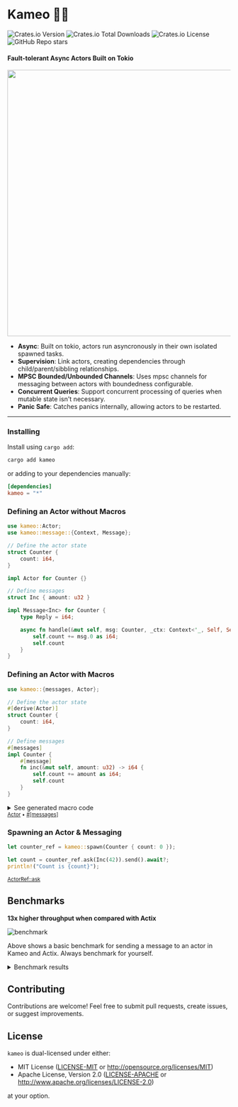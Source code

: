 # Kameo 🧚🏻

![Crates.io Version](https://img.shields.io/crates/v/kameo)
![Crates.io Total Downloads](https://img.shields.io/crates/d/kameo)
![Crates.io License](https://img.shields.io/crates/l/kameo)
![GitHub Repo stars](https://img.shields.io/github/stars/tqwewe/kameo)

#### Fault-tolerant Async Actors Built on Tokio

<img src="https://repository-images.githubusercontent.com/779318723/e0f57589-040e-4e4e-a50e-84c0670e6d70" width=600 />

- **Async**: Built on tokio, actors run asyncronously in their own isolated spawned tasks.
- **Supervision**: Link actors, creating dependencies through child/parent/sibbling relationships.
- **MPSC Bounded/Unbounded Channels**: Uses mpsc channels for messaging between actors with boundedness configurable.
- **Concurrent Queries**: Support concurrent processing of queries when mutable state isn't necessary.
- **Panic Safe**: Catches panics internally, allowing actors to be restarted.

---

### Installing

Install using `cargo add`:

```bash
cargo add kameo
```

or adding to your dependencies manually:

```toml
[dependencies]
kameo = "*"
```

### Defining an Actor without Macros

```rust
use kameo::Actor;
use kameo::message::{Context, Message};

// Define the actor state
struct Counter {
    count: i64,
}

impl Actor for Counter {}

// Define messages
struct Inc { amount: u32 }

impl Message<Inc> for Counter {
    type Reply = i64;

    async fn handle(&mut self, msg: Counter, _ctx: Context<'_, Self, Self::Reply>) -> Self::Reply {
        self.count += msg.0 as i64;
        self.count
    }
}
```

### Defining an Actor with Macros

```rust
use kameo::{messages, Actor};

// Define the actor state
#[derive(Actor)]
struct Counter {
    count: i64,
}

// Define messages
#[messages]
impl Counter {
    #[message]
    fn inc(&mut self, amount: u32) -> i64 {
        self.count += amount as i64;
        self.count
    }
}
```

<details>
  <summary>See generated macro code</summary>

```rust
// Derive Actor
impl kameo::actor::Actor for Counter {
    type Mailbox = kameo::actor::UnboundedMailbox<Self>;

    fn name(&self) -> Cow<'_, str> {
        Cow::Borrowed("Counter")
    }
}

// Messages
struct Inc { amount: u32 }

impl kameo::message::Message<Inc> for Counter {
    type Reply = i64;

    async fn handle(&mut self, msg: &mut Inc, _ctx: Context<'_, Self, Self::Reply>) -> Self::Reply {
        self.inc(msg.amount)
    }
}
```

</details>

<sup>
<a href="https://docs.rs/kameo/latest/kameo/derive.Actor.html" target="_blank">Actor</a>
 • 
<a href="https://docs.rs/kameo/latest/kameo/attr.messages.html" target="_blank">#[messages]</a>
</sup>

### Spawning an Actor & Messaging

```rust
let counter_ref = kameo::spawn(Counter { count: 0 });

let count = counter_ref.ask(Inc(42)).send().await?;
println!("Count is {count}");
```

<sup>
<a href="https://docs.rs/kameo/latest/kameo/trait.ActorRef.html#method.ask" target="_blank">ActorRef::ask</a>
</sup>

## Benchmarks

**13x higher throughput when compared with Actix**

![benchmark](benchmark.svg)

Above shows a basic benchmark for sending a message to an actor in Kameo and Actix.
Always benchmark for yourself.

<details>
<summary>Benchmark results</summary>

Sending a message to an actor

| Benchmark            | Time      |
| -------------------- | --------- |
| Kameo Unsync Message | 432.26 ns |
| Kameo Sync Message   | 503.89 ns |
| Kameo Query          | 1.3000 µs |
| Actix Message        | 5.7545 µs |

Processing fibonachi sequence in an actor up to 20

| Benchmark            | Time      |
| -------------------- | --------- |
| Kameo Unsync Message | 18.229 µs |
| Kameo Sync Message   | 18.501 µs |
| Kameo Query          | 19.257 µs |
| Actix Message        | 27.442 µs |

</details>

## Contributing

Contributions are welcome! Feel free to submit pull requests, create issues, or suggest improvements.

## License

`kameo` is dual-licensed under either:

- MIT License ([LICENSE-MIT](LICENSE-MIT) or http://opensource.org/licenses/MIT)
- Apache License, Version 2.0 ([LICENSE-APACHE](LICENSE-APACHE) or http://www.apache.org/licenses/LICENSE-2.0)

at your option.
